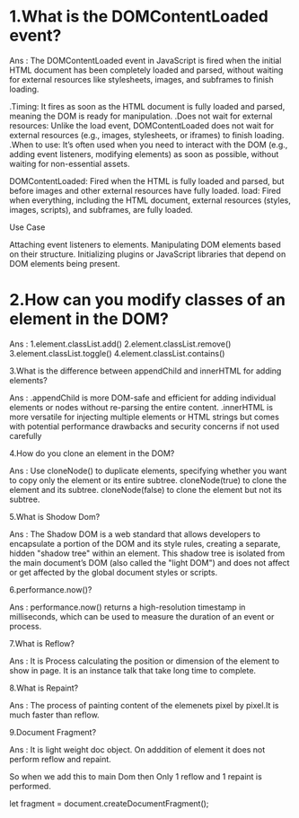 # 1.What is the DOMContentLoaded event?

Ans : The DOMContentLoaded event in JavaScript is fired when the initial HTML document has been completely loaded and parsed, without waiting for external resources like stylesheets, images, and subframes to finish loading.

.Timing: It fires as soon as the HTML document is fully loaded and parsed, meaning the DOM is ready for manipulation.
.Does not wait for external resources: Unlike the load event, DOMContentLoaded does not wait for external resources (e.g., images, stylesheets, or iframes) to finish loading.
.When to use: It’s often used when you need to interact with the DOM (e.g., adding event listeners, modifying elements) as soon as possible, without waiting for non-essential assets.

DOMContentLoaded: Fired when the HTML is fully loaded and parsed, but before images and other external resources have fully loaded.
load: Fired when everything, including the HTML document, external resources (styles, images, scripts), and subframes, are fully loaded.

Use Case

Attaching event listeners to elements.
Manipulating DOM elements based on their structure.
Initializing plugins or JavaScript libraries that depend on DOM elements being present.

# 2.How can you modify classes of an element in the DOM?

Ans : 1.element.classList.add()
    2.element.classList.remove()
    3.element.classList.toggle()
    4.element.classList.contains()

3.What is the difference between appendChild and innerHTML for adding elements?

Ans : 
.appendChild is more DOM-safe and efficient for adding individual elements or nodes without re-parsing the entire content.
.innerHTML is more versatile for injecting multiple elements or HTML strings but comes with potential performance drawbacks and security concerns if not used carefully

4.How do you clone an element in the DOM?

Ans :
Use cloneNode() to duplicate elements, specifying whether you want to copy only the element or its entire subtree.
cloneNode(true) to clone the element and its subtree.
cloneNode(false) to clone the element but not its subtree.

5.What is Shodow Dom?

Ans : The Shadow DOM is a web standard that allows developers to encapsulate a portion of the DOM and its style rules, creating a separate, hidden "shadow tree" within an element. This shadow tree is isolated from the main document’s DOM (also called the "light DOM") and does not affect or get affected by the global document styles or scripts.

6.performance.now()?

Ans : performance.now() returns a high-resolution timestamp in milliseconds, which can be used to measure the duration of an event or process.

7.What is Reflow?

Ans : It is Process calculating the position or dimension of the element to show in page.
It is an instance talk that take long time to complete.

8.What is Repaint?

Ans : The process of painting content of the elemenets pixel by pixel.It is much faster than reflow.

9.Document Fragment?

Ans : It is light weight doc object. On adddition of element it does not perform reflow and repaint.

So when we add this to main Dom then Only 1 reflow and 1 repaint is performed.

let fragment = document.createDocumentFragment();

